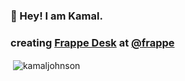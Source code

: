 ### 👋 Hey! I am Kamal.

### creating [Frappe Desk](https://frappedesk.com) at [@frappe](https://frappe.io/)

<p>&nbsp;<img align="center" src="https://github-readme-stats.vercel.app/api?username=kamaljohnson&show_icons=true&theme=dark&locale=en" alt="kamaljohnson" /></p>

